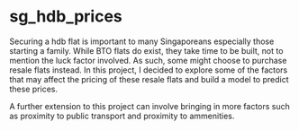# sg_hdb_prices
  
Securing a hdb flat is important to many Singaporeans especially those starting a family. While BTO flats do exist, they take time to be built, not to mention the luck factor involved. As such, some might choose to purchase resale flats instead. In this project, I decided to explore some of the factors that may affect the pricing of these resale flats and build a model to predict these prices.   
  
A further extension to this project can involve bringing in more factors such as proximity to public transport and proximity to ammenities.

